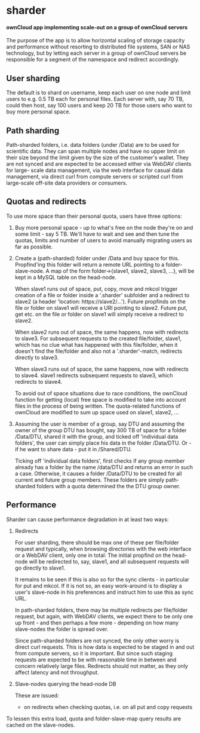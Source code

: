 sharder
=======
#### ownCloud app implementing scale-out on a group of ownCloud servers

The purpose of the app is to allow horizontal scaling of storage capacity and performance
without resorting to distributed file systems, SAN or NAS technology, but by letting each
server in a group of ownCloud servers be responsible for a segment of the namespace and
redirect accordingly.

## User sharding

The default is to shard on username, keep each user on one node and limit users to e.g.
0.5 TB each for personal files. Each server with, say 70 TB, could then host, say 100
users and keep 20 TB for those users who want to buy more personal space.

## Path sharding

Path-sharded folders, i.e. data folders (under /Data) are to be used for scientific data.
They can span multiple nodes and have no upper limit on their size beyond the limit given
by the size of the customer's wallet.
They are not synced and are expected to be accessed either via WebDAV clients for large-
scale data management, via the web interface for casual data management, via direct curl
from compute servers or scripted curl from large-scale off-site data providers or consumers.

## Quotas and redirects

To use more space than their personal quota, users have three options:

1) Buy more personal space - up to what's free on the node they're on and some limit -
   say 5 TB. We'll have to wait and see and then tune the quotas, limits and number of
   users to avoid manually migrating users as far as possible.

2) Create a (path-sharded) folder under /Data and buy space for this. Propfind'ing this
   folder will return a remote URL pointing to a folder-slave-node.
   A map of the form folder->{slave1, slave2, slave3, ...}, will be kept in a MySQL table on the
   head-node.
   
   When slave1 runs out of space, put, copy, move and mkcol trigger creation of a file
   or folder inside a '.sharder' subfolder and a redirect to slave2 (a header
   'location: https://slave2/...'). Future propfinds on the file or folder on slave1 will
   receive a URI pointing to slave2. Future put, get etc. on the file or folder on slave1
   will simply receive a redirect to slave2.
   
   When slave2 runs out of space, the same happens, now with redirects to slave3. For
   subsequent requests to the created file/folder, slave1, which has no clue what has
   happened with this file/folder, when it doesn't find the file/folder and also not a
   '.sharder'-match, redirects directly to slave3.
   
   When slave3 runs out of space, the same happens, now with redirects to slave4. slave1
   redirects subsequent requests to slave3, which redirects to slave4.
   
   To avoid out of space situations due to race conditions, the ownCloud function for
   getting (local) free space is modified to take into account files in the process of
   being written. The quota-related functions of ownCloud are modified to sum up space used
   on slave1, slave2, ...
   
3) Assuming the user is member of a group, say DTU and assuming the owner of the group
   DTU has bought, say 300 TB of space for a folder /Data/DTU, shared it with the group,
   and ticked off 'individual data folders', the user can simply place his data in the folder
   /Data/DTU. Or - if he want to share data - put it in /Shared/DTU.
   
   Ticking off 'individual data folders', first checks if any group member already has a
   folder by the name /data/DTU and returns an error in such a case. Otherwise, it causes
   a folder /Data/DTU to be created for all current and future group members. These folders
   are simply path-sharded folders with a quota determined the the DTU group owner.
   
## Performance
   
Sharder can cause performance degradation in at least two ways:

1) Redirects

   For user sharding, there should be max one of these per file/folder request and typically,
   when browsing directories with the web interface or a WebDAV client, only one in total:
   The initial propfind on the head-node will be redirected to, say, slave1, and all subsequent
   requests will go directly to slave1.
   
   It remains to be seen if this is also so for the sync clients - in particular for put and
   mkcol. If it is not so, an easy work-around is to display a user's slave-node in his
   preferences and instruct him to use this as sync URL.
   
   In path-sharded folders, there may be multiple redirects per file/folder request, but again,
   with WebDAV clients, we expect there to be only one up front - and then perhaps a few more -
   depending on how many slave-nodes the folder is spread over.
   
   Since path-sharded folders are not synced, the only other worry is direct curl requests.
   This is how data is expected to be staged in and out from compute servers, so it is
   important. But since such staging requests are expected to be with reasonable time in
   between and concern relatively large files. Redirects should not matter, as they only
   affect latency and not throughput.
   
   
   
2) Slave-nodes querying the head-node DB

   These are issued:
   - on redirects
    when checking quotas, i.e. on all put and copy requests
    
 To lessen this extra load, quota and folder-slave-map query results are cached on the
 slave-nodes.
   
   
   
   
   